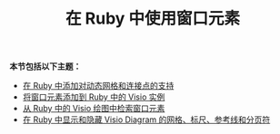 ﻿---
title: 在 Ruby 中使用窗口元素
type: docs
weight: 70
url: /zh/java/working-with-window-elements-in-ruby/
---
**本节包括以下主题：**

- [在 Ruby 中添加对动态网格和连接点的支持](/diagram/zh/java/add-support-of-dynamic-grids-and-connection-points-in-ruby/)
- [将窗口元素添加到 Ruby 中的 Visio 实例](/diagram/zh/java/add-window-element-to-the-visio-instance-in-ruby/)
- [从 Ruby 中的 Visio 绘图中检索窗口元素](/diagram/zh/java/retrieve-window-elements-from-the-visio-drawing-in-ruby/)
- [在 Ruby 中显示和隐藏 Visio Diagram 的网格、标尺、参考线和分页符](https://docs.aspose.com/diagram/java/show-and-hide-grids-2c-rulers-2c-guides-and-page-breaks-of-the-visio-diagram-in-ruby/)

